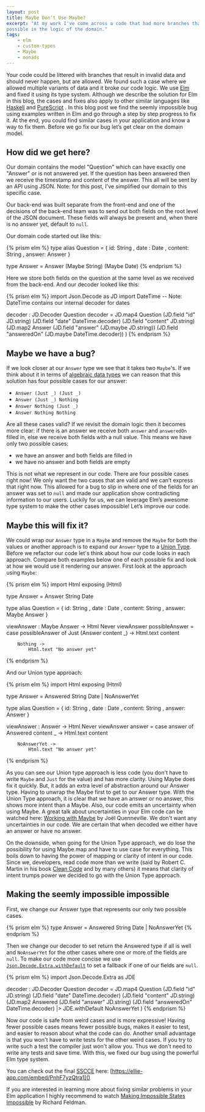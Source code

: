 ```yaml
---
layout: post
title: Maybe Don't Use Maybe?
excerpt: "At my work I've come across a code that had more branches than were
possible in the logic of the domain."
tags:
    - elm
    - custom-types
    - Maybe
    - monads
---
```


Your code could be littered with branches that result in invalid data and should
never happen, but are allowed. We found such a case where we allowed multiple
variants of data and it broke our code logic. We use [Elm](http://elm-lang.org/)
and fixed it using its type system. Although we describe the solution for Elm in
this blog, the cases and fixes also apply to other similar languages like
[Haskell](https://www.haskell.org/) and [PureScript](http://www.purescript.org/)
. In this blog post we find the seemly impossible bug using examples written in
Elm and go through a step by step progress to fix it. At the end, you could find
similar cases in your application and know a way to fix them. Before we go fix
our bug let’s get clear on the domain model.

## How did we get here?

Our domain contains the model "Question" which can have exactly one "Answer" or
is not answered yet. If the question has been answered then we receive the
timestamp and content of the answer. This all will be sent by an API using JSON.
Note: for this post, I've simplified our domain to this specific case.

Our back-end was built separate from the front-end and one of the decisions of
the back-end team was to send out both fields on the root level of the JSON
document. These fields will always be present and, when there is no answer yet,
default to `null`.

Our domain code started out like this:

{% prism elm %}
type alias Question =
    { id: String
    , date : Date
    , content: String
    , answer: Answer
    }

type Answer = Answer (Maybe String) (Maybe Date)
{% endprism %}

Here we store both fields on the question at the same level as we received from
the back-end. And our decoder looked like this:

{% prism elm %}
import Json.Decode as JD
import DateTime  -- Note: DateTime contains our internal decoder for dates

decoder : JD.Decoder Question
decoder =
    JD.map4 Question
        (JD.field "id" JD.string)
        (JD.field "date" DateTime.decoder)
        (JD.field "content" JD.string)
        (JD.map2 Answer
            (JD.field "answer" (JD.maybe JD.string))
            (JD.field "answeredOn" (JD.maybe DateTime.decoder))
		)
{% endprism %}

## Maybe we have a bug?

If we look closer at our `Answer` type we see that it takes two `Maybe`'s. If we
think about it in terms of [algebraic data types](https://codewords.recurse.com/issues/three/algebra-and-calculus-of-algebraic-data-types)
we can reason that this solution has four possible cases for our answer:

- `Answer (Just _) (Just _)`
- `Answer (Just _) Nothing`
- `Answer Nothing (Just _)`
- `Answer Nothing Nothing`

Are all these cases valid? If we revisit the domain logic then it becomes more
clear: if there is an answer we receive both `answer` and `answeredOn` filled
in, else we receive both fields with a null value. This means we have only two
possible cases:

- we have an answer and both fields are filled in
- we have no answer and both fields are empty

This is not what we represent in our code. There are four possible cases right
now! We only want the two cases that are valid and we can’t express that right
now. This allowed for a bug to slip in where one of the fields for an answer
was set to `null` and made our application show contradicting
information to our users. Luckily for us, we can leverage Elm’s awesome type
system to make the other cases impossible! Let’s improve our code.

## Maybe this will fix it?

We could wrap our `Answer` type in a `Maybe` and remove the `Maybe` for both the
values or another approach is to expand our `Answer` type to a
[Union Type](https://guide.elm-lang.org/types/custom_types.html). Before we
refactor our code let's think about how our code looks in each approach. Compare
both examples below one of each possible fix and look at how we would use it
rendering our answer. First look at the approach using `Maybe`:

{% prism elm %}
import Html exposing (Html)

type Answer = Answer String Date

type alias Question =
    { id: String
    , date : Date
    , content: String
    , answer: Maybe Answer
    }

viewAnswer : Maybe Answer -> Html Never
viewAnswer possibleAnswer =
    case possibleAnswer of
        Just (Answer content _) ->
            Html.text content

        Nothing ->
            Html.text "No answer yet"
{% endprism %}

And our Union type approach:

{% prism elm %}
import Html exposing (Html)

type Answer
    = Answered String Date
    | NoAnswerYet


type alias Question =
    { id: String
    , date : Date
    , content: String
    , answer: Answer
    }

viewAnswer : Answer -> Html Never
viewAnswer answer =
    case answer of
        Answered content _ ->
            Html.text content

        NoAnswerYet ->
            Html.text "No answer yet"
{% endprism %}

As you can see our Union type approach is less code (you don't have to write
`Maybe` and `Just` for the value) and has more clarity. Using Maybe does fix it
quickly. But, it adds an extra level of abstraction around our Answer type.
Having to unwrap the Maybe first to get to our Answer type. With the Union Type
approach, it is clear that we have an answer or no answer, this shows more
intent than a Maybe. Also, our code emits an uncertainty when using Maybe. A
great talk about uncertainties in your Elm code can be watched here:
[Working with Maybe](https://www.youtube.com/watch?v=43eM4kNbb6c) by Joël
Quenneville. We don't want any uncertainties in our code. We are certain
that when decoded we either have an answer or have no answer.

On the downside, when going for the Union Type approach, we do lose the
possibility for using Maybe.map and have to use case for everything. This boils
down to having the power of mapping or clarity of intent in our code. Since we,
developers, read code more than we write (said by Robert C. Martin in his book
[Clean Code](https://www.goodreads.com/book/show/3735293-clean-code) and by many
others) it means that clarity of intent trumps power we decided to go with the
Union Type approach.

## Making the seemly impossible impossible

First, we change our Answer type that represents our only two possible cases.


{% prism elm %}
type Answer
    = Answered String Date
    | NoAnswerYet
{% endprism %}

Then we change our decoder to set return the Answered type if all is well and
`NoAnswerYet` for the other cases where one or more of the fields are `null`.
To make our code more concise we use
[`Json.Decode.Extra.withDefault`](http://package.elm-lang.org/packages/elm-community/json-extra/2.7.0/Json-Decode-Extra#withDefault)
to set a fallback if one of our fields are `null`.

{% prism elm %}
import Json.Decode.Extra as JDE

decoder : JD.Decoder Question
decoder =
    JD.map4 Question
        (JD.field "id" JD.string)
        (JD.field "date" DateTime.decoder)
        (JD.field "content" JD.string)
        (JD.map2 Answered
            (JD.field "answer" JD.string)
            (JD.field "answeredOn" DateTime.decoder)
            |> JDE.withDefault NoAnswerYet
        )
{% endprism %}

Now our code is safe from weird cases and is more expressive! Having fewer
possible cases means fewer possible bugs, makes it easier to test, and easier
to reason about what the code can do. Another small advantage is that you won't
have to write tests for the other weird cases. If you try to write such a test
the compiler just won't allow you. Thus we don't need to write any tests and
save time. With this, we fixed our bug using the powerful Elm type system.

You can check out the final [SSCCE](http://sscce.org/) here:
[https://ellie-app.com/embed/PnhF7yzQtra1]()

If you are interested in learning more about fixing similar problems in your Elm
application I highly recommend to watch
[Making Impossible States Impossible](https://www.youtube.com/watch?v=IcgmSRJHu_8)
by Richard Feldman.
